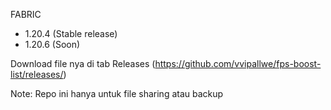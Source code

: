 FABRIC

- 1.20.4 (Stable release)
- 1.20.6 (Soon)

Download file nya di tab Releases
(https://github.com/vvipallwe/fps-boost-list/releases/)

Note: Repo ini hanya untuk file sharing atau backup
